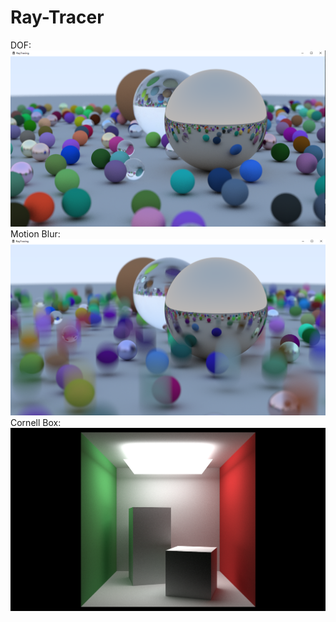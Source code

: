 # Ray-Tracer
DOF:
![demo](ScreenShot/screenshot01.png)
Motion Blur:
![demo](ScreenShot/screenshot02.PNG)
Cornell Box:
![demo](ScreenShot/screenshot04.png)
